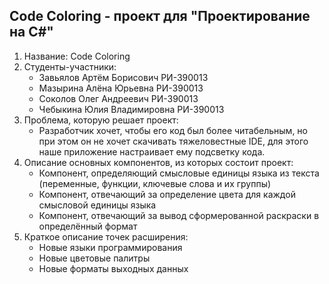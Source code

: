 Code Coloring - проект для "Проектирование на C#"
--------------------
1. Название: Code Coloring
2. Студенты-участники:
    * Завьялов Артём Борисович РИ-390013
    * Мазырина Алёна Юрьевна РИ-390013
    * Соколов Олег Андреевич РИ-390013
    * Чебыкина Юлия Владимировна РИ-390013
3. Проблема, которую решает проект:
    * Разработчик хочет, чтобы его код был более читабельным, но при этом он не хочет скачивать тяжеловестные IDE, для этого наше приложение настраивает ему подсветку кода.
4. Описание основных компонентов, из которых состоит проект:
    * Компонент, определяющий смысловые единицы языка из текста (переменные, функции, ключевые слова и их группы)
    * Компонент, отвечающий за определение цвета для каждой смысловой единицы языка
    * Компонент, отвечающий за вывод сформерованной раскраски в определённый формат
5. Краткое описание точек расширения:
    * Новые языки программирования
    * Новые цветовые палитры
    * Новые форматы выходных данных
